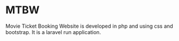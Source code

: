# MTBW
Movie Ticket Booking Website is developed in php and using css and bootstrap.
It is a laravel run application.
